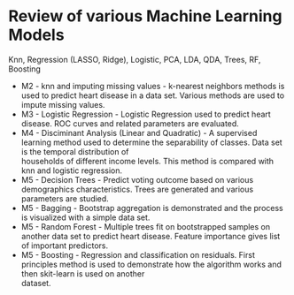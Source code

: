 # Review of various Machine Learning Models
Knn, Regression (LASSO, Ridge), Logistic, PCA, LDA, QDA, Trees, RF, Boosting
- M2 - knn and imputing missing values - k-nearest neighbors methods is used to predict heart disease in a data set. Various methods are used to impute missing values.
- M3 - Logistic Regression - Logistic Regression used to predict heart disease. ROC curves and related parameters are evaluated.
- M4 - Disciminant Analysis (Linear and Quadratic) - A supervised learning method used to determine the separability of classes. Data set is the temporal distribution of      
       households of different income levels. This method is compared with knn and logistic regression.
- M5 - Decision Trees - Predict voting outcome based on various demographics characteristics. Trees are generated and various parameters are studied. 
- M5 - Bagging - Bootstrap aggregation is demonstrated and the process is visualized with a simple data set.
- M5 - Random Forest - Multiple trees fit on bootstrapped samples on another data set to predict heart disease. Feature importance gives list of important predictors.
- M5 - Boosting - Regression and classification on residuals. First principles method is used to demonstrate how the algorithm works and then skit-learn is used on another   
       dataset.


